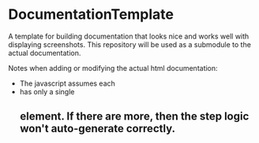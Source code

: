 DocumentationTemplate
=====================

A template for building documentation that looks nice and works well with displaying screenshots.  This repository
will be used as a submodule to the actual documentation.

Notes when adding or modifying the actual html documentation:
 - The javascript assumes each <li> has only a single <h2> element.  If there are more, 
	then the step logic won't auto-generate correctly.